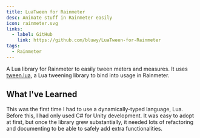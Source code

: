 ```yaml
---
title: LuaTween for Rainmeter
desc: Animate stuff in Rainmeter easily
icon: rainmeter.svg
links:
  - label: GitHub
    link: https://github.com/bluwy/LuaTween-for-Rainmeter
tags:
  - Rainmeter
---
```


A Lua library for Rainmeter to easily tween meters and measures. It uses [tween.lua](https://github.com/kikito/tween.lua), a Lua tweening library to bind into usage in Rainmeter.

<!-- endexcerpt -->

## What I've Learned

This was the first time I had to use a dynamically-typed language, Lua. Before this, I had only used C# for Unity development. It was easy to adopt at first, but once the library grew substantially, it needed lots of refactoring and documenting to be able to safely add extra functionalities.
